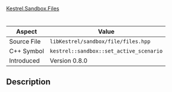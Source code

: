 [Kestrel.Sandbox.Files](index.md)
# 
| Aspect | Value |
| --- | --- |
| Source File | `libKestrel/sandbox/file/files.hpp` |
| C++ Symbol | `kestrel::sandbox::set_active_scenario` |
| Introduced | Version 0.8.0 |
## Description
